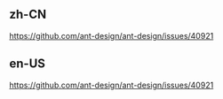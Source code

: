## zh-CN

https://github.com/ant-design/ant-design/issues/40921

## en-US

https://github.com/ant-design/ant-design/issues/40921
